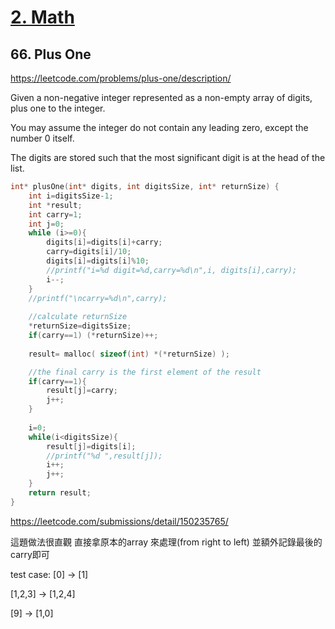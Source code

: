 # [2. Math](math.md)

## 66. Plus One

https://leetcode.com/problems/plus-one/description/

Given a non-negative integer represented as a non-empty array of digits, plus one to the integer.

You may assume the integer do not contain any leading zero, except the number 0 itself.

The digits are stored such that the most significant digit is at the head of the list.


```c
int* plusOne(int* digits, int digitsSize, int* returnSize) {
    int i=digitsSize-1;
    int *result;
    int carry=1;
    int j=0;
    while (i>=0){
        digits[i]=digits[i]+carry;
        carry=digits[i]/10;  
        digits[i]=digits[i]%10;
        //printf("i=%d digit=%d,carry=%d\n",i, digits[i],carry);
        i--;   
    }
    //printf("\ncarry=%d\n",carry);
    
    //calculate returnSize
    *returnSize=digitsSize;
    if(carry==1) (*returnSize)++;
    
    result= malloc( sizeof(int) *(*returnSize) );

    //the final carry is the first element of the result
    if(carry==1){
        result[j]=carry;
        j++;    
    }
    
    i=0;
    while(i<digitsSize){
        result[j]=digits[i];
        //printf("%d ",result[j]);
        i++;
        j++;
    }
    return result;
}
```

https://leetcode.com/submissions/detail/150235765/


這題做法很直觀
直接拿原本的array 來處理(from right to left)  並額外記錄最後的carry即可

test case:
[0] -> [1]

[1,2,3] -> [1,2,4]

[9] -> [1,0]

